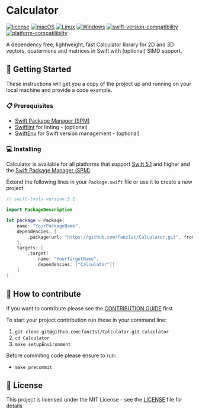 # Calculator

[![license](https://img.shields.io/badge/license-MIT-brightgreen.svg)](LICENSE)
[![macOS](https://github.com/fireblade-engine/Calculator/actions/workflows/ci-macos.yml/badge.svg)](https://github.com/fireblade-engine/Calculator/actions/workflows/ci-macos.yml)
[![Linux](https://github.com/fireblade-engine/Calculator/actions/workflows/ci-linux.yml/badge.svg)](https://github.com/fireblade-engine/Calculator/actions/workflows/ci-linux.yml)
[![Windows](https://github.com/fireblade-engine/Calculator/actions/workflows/ci-windows.yml/badge.svg)](https://github.com/fireblade-engine/Calculator/actions/workflows/ci-windows.yml)
[![swift-version-compatibility](https://img.shields.io/endpoint?url=https%3A%2F%2Fswiftpackageindex.com%2Fapi%2Fpackages%2Ffireblade-engine%2FCalculator%2Fbadge%3Ftype%3Dswift-versions)](https://swiftpackageindex.com/fireblade-engine/Calculator) 
[![platform-compatilibilty](https://img.shields.io/endpoint?url=https%3A%2F%2Fswiftpackageindex.com%2Fapi%2Fpackages%2Ffireblade-engine%2FCalculator%2Fbadge%3Ftype%3Dplatforms)](https://swiftpackageindex.com/fireblade-engine/Calculator) 
<!--[![platform-webassembly](https://img.shields.io/badge/Platform-WebAssembly-blue.svg)](https://github.com/swiftwasm/swift#swiftwasm)-->


A dependency free, lightweight, fast Calculator library for 2D and 3D vectors, quaternions and matrices in Swift with (optional) SIMD support.  

## 🚀 Getting Started

These instructions will get you a copy of the project up and running on your local machine and provide a code example.

### 📋 Prerequisites

* [Swift Package Manager (SPM)](https://github.com/apple/swift-package-manager)
* [Swiftlint](https://github.com/realm/SwiftLint) for linting - (optional)
* [SwiftEnv](https://swiftenv.fuller.li/) for Swift version management - (optional)

### 💻 Installing

Calculator is available for all platforms that support [Swift 5.1](https://swift.org/) and higher and the [Swift Package Manager (SPM)](https://github.com/apple/swift-package-manager).

Extend the following lines in your `Package.swift` file or use it to create a new project.

```swift
// swift-tools-version:5.1

import PackageDescription

let package = Package(
    name: "YourPackageName",
    dependencies: [
        .package(url: "https://github.com/fanz1st/Calculator.git", from: "0.9.1")
    ],
    targets: [
        .target(
            name: "YourTargetName",
            dependencies: ["Calculator"])
    ]
)

```

## 💁 How to contribute

If you want to contribute please see the [CONTRIBUTION GUIDE](CONTRIBUTING.md) first. 

To start your project contribution run these in your command line:

1. `git clone git@github.com:fanz1st/Calculator.git Calculator`
2. `cd Calculator`
3. `make setupEnvironment`

Before commiting code please ensure to run:

- `make precommit`



## 🔏 License

This project is licensed under the MIT License - see the [LICENSE](LICENSE) file for details


